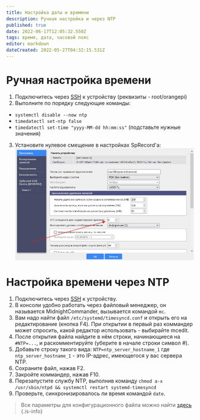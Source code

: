```yaml
---
title: Настройка даты и времени
description: Ручная настройка и через NTP
published: true
date: 2022-06-17T12:05:32.550Z
tags: время, дата, часовой пояс
editor: markdown
dateCreated: 2022-05-27T04:32:15.531Z
---
```


# Ручная настройка времени
1. Подключитесь через [SSH](./ssh) к устройству (реквизиты - root/orangepi)
2. Выполните по порядку следующие команды:
 - `systemctl disable --now ntp`
 - `timedatectl set-ntp false`
 - `timedatectl set-time "yyyy-MM-dd hh:mm:ss"` (подставьте нужные значения)
3. Установите нулевое смещение в настройках SpRecord'а:
![time.jpg](/m-mt/time.jpg)

# Настройка времени через NTP
1. Подключитесь через [SSH](/ru/m-mt/ssh) к устройству.
2. В консоли удобно работать через файловый менеджер, он называется MidnightCommander, вызывается командой `mc`.
3. Вам надо найти файл `/etc/systemd/timesyncd.conf` и открыть его на редактирование (кнопка F4). При открытии в первый раз коммандер может спросить, какой редактор использовать - выбирайте mcedit.
4. После открытия файла найдите в нём строки, начинающиеся на `#NTP=...`, и раскомментируйте (уберите в начале строки символ #).
5. Добавьте строку такого вида:
`NTP=ntp_server_hostname_1`
где `ntp_server_hostname_1` - это IP-адрес, имеющегося у вас сервера NTP.
6. Сохраните файл, нажав F2.
7. Закройте коммандер, нажав F10.
8. Перезапустите службу NTP, выполнив команду `chmod a-x /usr/sbin/ntpd && systemctl restart systemd-timesyncd`
9. Проверьте, синхронизировалось ли время командой `date`.

> Все параметры для конфигурационного файла можно найти [здесь](https://www.freedesktop.org/software/systemd/man/timesyncd.conf.html#)
{.is-info}
